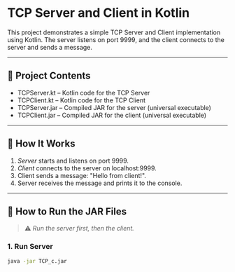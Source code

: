 # TCP Server and Client in Kotlin

This project demonstrates a simple TCP Server and Client implementation using Kotlin. The server listens on port 9999, and the client connects to the server and sends a message.

---

## 📂 Project Contents

- TCPServer.kt – Kotlin code for the TCP Server
- TCPClient.kt – Kotlin code for the TCP Client
- TCPServer.jar – Compiled JAR for the server (universal executable)
- TCPClient.jar – Compiled JAR for the client (universal executable)

---

## 🧪 How It Works

1. *Server* starts and listens on port 9999.
2. *Client* connects to the server on localhost:9999.
3. Client sends a message: "Hello from client!".
4. Server receives the message and prints it to the console.

---

## 🚀 How to Run the JAR Files

> ⚠ *Run the server first, then the client.*

### 1. Run Server

```bash
java -jar TCP_c.jar
